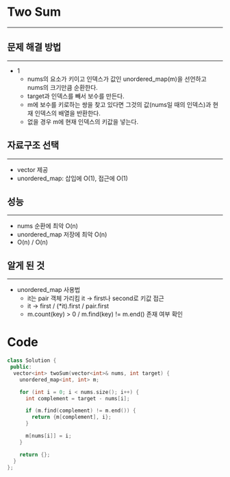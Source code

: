 # Two Sum
---
## 문제 해결 방법
---
* 1
  * nums의 요소가 키이고 인덱스가 값인 unordered_map(m)을 선언하고 nums의 크기만큼 순환한다.
  * target과 인덱스를 빼서 보수를 만든다.
  * m에 보수를 키로하는 쌍을 찾고 있다면 그것의 값(nums일 때의 인덱스)과 현재 인덱스의 배열을 반환한다.
  * 없을 경우 m에 현재 인덱스의 키값을 넣는다.
## 자료구조 선택
---
* vector 제공
* unordered_map: 삽입에 O(1), 접근에 O(1)
## 성능
---
* nums 순환에 최악 O(n)
* unordered_map 저장에 최악 O(n)
* O(n) / O(n)
## 알게 된 것
---
* unordered_map 사용법
  * it는 pair 객체 가리킴 it -> first나 second로 키값 접근
  * it -> first / (\*it).first / pair.first
  * m.count(key) > 0 / m.find(key) != m.end() 존재 여부 확인
# Code

```cpp
class Solution {
 public:
  vector<int> twoSum(vector<int>& nums, int target) {
    unordered_map<int, int> m;

    for (int i = 0; i < nums.size(); i++) {
      int complement = target - nums[i];

      if (m.find(complement) != m.end()) {
        return {m[complement], i};
      }

      m[nums[i]] = i;
    }

    return {};
  }
};

```